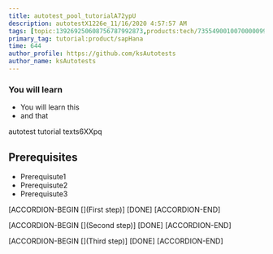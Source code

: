 ```yaml
---
title: autotest_pool_tutorialA72ypU
description: autotestX1226e_11/16/2020 4:57:57 AM
tags: [topic:139269250608756787992873,products:tech/73554900100700000996,tutorial:experience/advanced]
primary_tag: tutorial:product/sapHana
time: 644
author_profile: https://github.com/ksAutotests
author_name: ksAutotests
---
```

### You will learn
- You will learn this
- and that

autotest tutorial texts6XXpq

## Prerequisites
- Prerequisute1
- Prerequisute2
- Prerequisute3

[ACCORDION-BEGIN [](First step)]
[DONE]
[ACCORDION-END]

[ACCORDION-BEGIN [](Second step)]
[DONE]
[ACCORDION-END]

[ACCORDION-BEGIN [](Third step)]
[DONE]
[ACCORDION-END]

